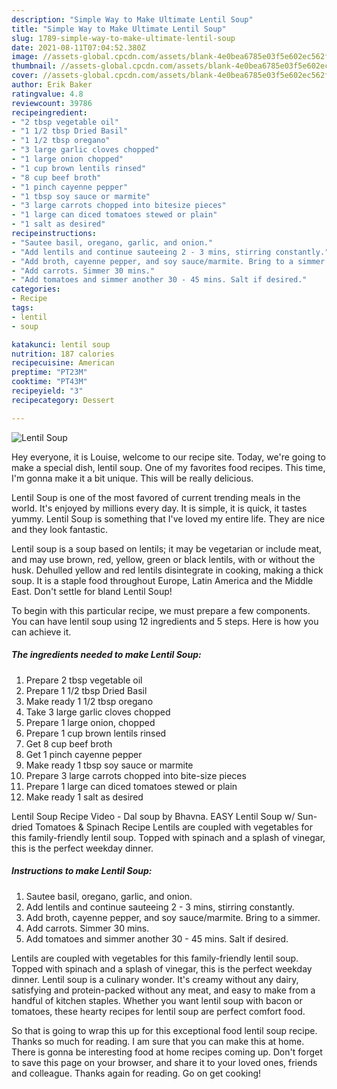 ```yaml
---
description: "Simple Way to Make Ultimate Lentil Soup"
title: "Simple Way to Make Ultimate Lentil Soup"
slug: 1789-simple-way-to-make-ultimate-lentil-soup
date: 2021-08-11T07:04:52.380Z
image: //assets-global.cpcdn.com/assets/blank-4e0bea6785e03f5e602ec562f230caae08da540cada707380b4fe1bbebba43da.png
thumbnail: //assets-global.cpcdn.com/assets/blank-4e0bea6785e03f5e602ec562f230caae08da540cada707380b4fe1bbebba43da.png
cover: //assets-global.cpcdn.com/assets/blank-4e0bea6785e03f5e602ec562f230caae08da540cada707380b4fe1bbebba43da.png
author: Erik Baker
ratingvalue: 4.8
reviewcount: 39786
recipeingredient:
- "2 tbsp vegetable oil"
- "1 1/2 tbsp Dried Basil"
- "1 1/2 tbsp oregano"
- "3 large garlic cloves chopped"
- "1 large onion chopped"
- "1 cup brown lentils rinsed"
- "8 cup beef broth"
- "1 pinch cayenne pepper"
- "1 tbsp soy sauce or marmite"
- "3 large carrots chopped into bitesize pieces"
- "1 large can diced tomatoes stewed or plain"
- "1 salt as desired"
recipeinstructions:
- "Sautee basil, oregano, garlic, and onion."
- "Add lentils and continue sauteeing 2 - 3 mins, stirring constantly."
- "Add broth, cayenne pepper, and soy sauce/marmite. Bring to a simmer."
- "Add carrots. Simmer 30 mins."
- "Add tomatoes and simmer another 30 - 45 mins. Salt if desired."
categories:
- Recipe
tags:
- lentil
- soup

katakunci: lentil soup 
nutrition: 187 calories
recipecuisine: American
preptime: "PT23M"
cooktime: "PT43M"
recipeyield: "3"
recipecategory: Dessert

---
```



![Lentil Soup](//assets-global.cpcdn.com/assets/blank-4e0bea6785e03f5e602ec562f230caae08da540cada707380b4fe1bbebba43da.png)

Hey everyone, it is Louise, welcome to our recipe site. Today, we're going to make a special dish, lentil soup. One of my favorites food recipes. This time, I'm gonna make it a bit unique. This will be really delicious.

Lentil Soup is one of the most favored of current trending meals in the world. It's enjoyed by millions every day. It is simple, it is quick, it tastes yummy. Lentil Soup is something that I've loved my entire life. They are nice and they look fantastic.

Lentil soup is a soup based on lentils; it may be vegetarian or include meat, and may use brown, red, yellow, green or black lentils, with or without the husk. Dehulled yellow and red lentils disintegrate in cooking, making a thick soup. It is a staple food throughout Europe, Latin America and the Middle East. Don&#39;t settle for bland Lentil Soup!


To begin with this particular recipe, we must prepare a few components. You can have lentil soup using 12 ingredients and 5 steps. Here is how you can achieve it.

<!--inarticleads1-->

##### The ingredients needed to make Lentil Soup:

1. Prepare 2 tbsp vegetable oil
1. Prepare 1 1/2 tbsp Dried Basil
1. Make ready 1 1/2 tbsp oregano
1. Take 3 large garlic cloves chopped
1. Prepare 1 large onion, chopped
1. Prepare 1 cup brown lentils rinsed
1. Get 8 cup beef broth
1. Get 1 pinch cayenne pepper
1. Make ready 1 tbsp soy sauce or marmite
1. Prepare 3 large carrots chopped into bite-size pieces
1. Prepare 1 large can diced tomatoes stewed or plain
1. Make ready 1 salt as desired


Lentil Soup Recipe Video - Dal soup by Bhavna. EASY Lentil Soup w/ Sun-dried Tomatoes &amp; Spinach Recipe Lentils are coupled with vegetables for this family-friendly lentil soup. Topped with spinach and a splash of vinegar, this is the perfect weekday dinner. 

<!--inarticleads2-->

##### Instructions to make Lentil Soup:

1. Sautee basil, oregano, garlic, and onion.
1. Add lentils and continue sauteeing 2 - 3 mins, stirring constantly.
1. Add broth, cayenne pepper, and soy sauce/marmite. Bring to a simmer.
1. Add carrots. Simmer 30 mins.
1. Add tomatoes and simmer another 30 - 45 mins. Salt if desired.


Lentils are coupled with vegetables for this family-friendly lentil soup. Topped with spinach and a splash of vinegar, this is the perfect weekday dinner. Lentil soup is a culinary wonder. It&#39;s creamy without any dairy, satisfying and protein-packed without any meat, and easy to make from a handful of kitchen staples. Whether you want lentil soup with bacon or tomatoes, these hearty recipes for lentil soup are perfect comfort food. 

So that is going to wrap this up for this exceptional food lentil soup recipe. Thanks so much for reading. I am sure that you can make this at home. There is gonna be interesting food at home recipes coming up. Don't forget to save this page on your browser, and share it to your loved ones, friends and colleague. Thanks again for reading. Go on get cooking!
